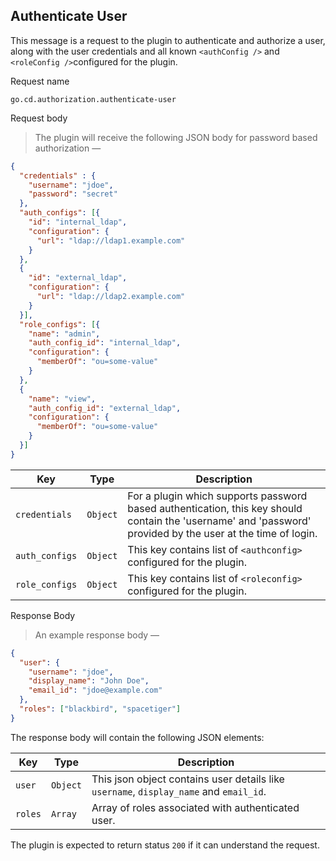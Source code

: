 ## Authenticate User

This message is a request to the plugin to authenticate and authorize a user, along with the user credentials and all known
`<authConfig />`  and `<roleConfig />`configured for the plugin.

<p class='request-name-heading'>Request name</p>

`go.cd.authorization.authenticate-user`

<p class='request-body-heading'>Request body</p>

> The plugin will receive the following JSON body for password based authorization —

```json
{
  "credentials" : {
    "username": "jdoe",
    "password": "secret"
  },
  "auth_configs": [{
    "id": "internal_ldap",
    "configuration": {
      "url": "ldap://ldap1.example.com"
    }
  },
  {
    "id": "external_ldap",
    "configuration": {
      "url": "ldap://ldap2.example.com"
    }
  }],
  "role_configs": [{
    "name": "admin",
    "auth_config_id": "internal_ldap",
    "configuration": {
      "memberOf": "ou=some-value"
    }
  },
  {
    "name": "view",
    "auth_config_id": "external_ldap",
    "configuration": {
      "memberOf": "ou=some-value"
    }
  }]
}
```

<p class='attributes-table-follows'></p>

| Key            | Type     | Description                                                                   |
|----------------|----------|-------------------------------------------------------------------------------|
| `credentials`  | `Object` | For a plugin which supports password based authentication, this key should contain the 'username' and 'password' provided by the user at the time of login. |
| `auth_configs` | `Object` | This key contains list of `<authconfig>` configured for the plugin. |
| `role_configs` | `Object` | This key contains list of `<roleconfig>` configured for the plugin. |

<p class='response-code-heading'>Response Body</p>

> An example response body —

```json
{
  "user": {
    "username": "jdoe",
    "display_name": "John Doe",
    "email_id": "jdoe@example.com"
  },
  "roles": ["blackbird", "spacetiger"]
}
```

The response body will contain the following JSON elements:

<p class='attributes-table-follows'></p>

| Key                   | Type      | Description |
| --------------------- | --------- | ----------- |
| `user`                | `Object`  | This json object contains user details like `username`, `display_name` and `email_id`. |
| `roles`               | `Array`   | Array of roles associated with authenticated user. |

The plugin is expected to return status `200` if it can understand the request.
